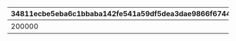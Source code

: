 |34811ecbe5eba6c1bbaba142fe541a59df5dea3dae9866f6744460a85ff4790d|216421ba1a5ae183fd3b764a5be256b70ce1dee2f0b66a3620eefc2db5e93b7a|700ffc6b96c2fccc8b35eb13ef0c1021b02007a9e2c226d8eab2abdf9d1096a4|d2b1b28577aa858787fed509b2e2fa16bec2e588797f1300e9703fbbe8730a71|879d650e8fbc94091f178532a65e75062fffc57ce9eb9945fa681e82b7e758a9|66eda6777d2db2576a735c380b25ddbc521e6d32fa9c3beb576ad9d22347d4ca|1dcde9ec7e2197a97c9fc8b06503465380ce1c549466321bc36096f7fd004826|21b20d36dadc97dfbef75197a4f6b633c45bbcfca6882df16f4fa3e930904695|7804e7a4e8ec39c723f7d04f242dedc2a12f0e1fd5ee07ffdde6715fbab79993|ecc8ae287909c7de4eb28332401823b9da596760c942194864b2a7003bc0da86|8bf7561d05f09dbc8ef235ccb416791b62ea62a6a645e0c6ef32369cb73bfc80|bb3963726aab651a8cc80b06bc7db1bb2079495edfb6bc8ed3141cc2135bf153|916e34c1abc4e89a78fb936e61fae3c25912ac8fe3795e134f46a1fe75092954|085b7c88d952c26175aee7867bd68c3b86fc58180de42aaaf8273beb1a54521b|0f3cb286831fadbcd00fd2bb513620183f69901ac0315e370f8ee38b9702018b|8275aaab9288f70f768f33a42b5f8976eb02a0cde4f5bbfab316634eb16578a2|9204c8994498c7004b64300dc79bdd3911d812902e3c87eeb9283a1af5084e85|9418dcb5617cc0983d9d4d08bf7c0c4d1d0b33ad2ba24bc9e6e451d670ea02b7|f001a57dbfb71bc8dbd19e27311a02997a2ecdc1788869d2398525dda16baa3c|
| --- | --- | --- | --- | --- | --- | --- | --- | --- | --- | --- | --- | --- | --- | --- | --- | --- | --- | --- |
|200000|0|0|0|0|0|0|0|0|1|0|1113|0|15|0|二人のお手伝いの合計で200000pt獲得しよう|0|7|0|